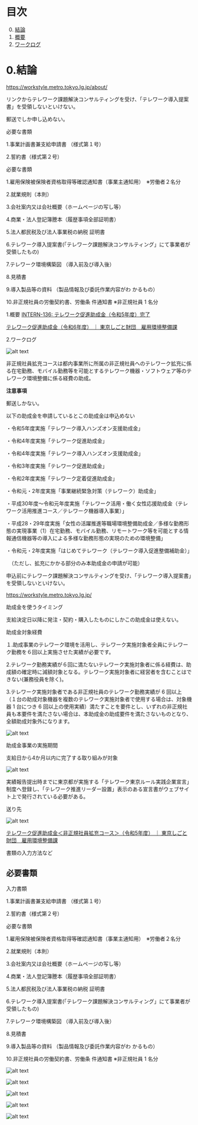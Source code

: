 # 目次

0. [結論](#結論)
1. [概要](#概要)
2. [ワークログ](#ワークログ)

# 0.結論
https://workstyle.metro.tokyo.lg.jp/about/ 

リンクからテレワーク課題解決コンサルティングを受け、「テレワーク導入提案書」を受領しないといけない。

郵送でしか申し込めない。

必要な書類

1.事業計画書兼支給申請書 （様式第１号）

2.誓約書（様式第２号）

必要な書類

1.雇用保険被保険者資格取得等確認通知書（事業主通知用）　※労働者２名分

2.就業規則（本則）

3.会社案内又は会社概要（ホームページの写し等）

4.商業・法人登記簿謄本（履歴事項全部証明書） 

5.法人都民税及び法人事業税の納税 証明書

6.テレワーク導入提案書(「テレワーク課題解決コンサルティング」にて事業者が受領したもの)

7.テレワーク環境構築図 （導入前及び導入後）

8.見積書

9.導入製品等の資料 （製品情報及び委託作業内容がわ かるもの）

10.非正規社員の労働契約書、労働条 件通知書 ※非正規社員 1 名分

1.概要
 [INTERN-136: テレワーク促進助成金（令和5年度）完了](https://remotesalesproject.atlassian.net/browse/INTERN-136)
 
[テレワーク促進助成金（令和6年度） ｜ 東京しごと財団　雇用環境整備課 ](https://www.shigotozaidan.or.jp/koyo-kankyo/joseikin/telesoku.html)

2.ワークログ

![alt text](../images/image52.png)

非正規社員拡充コースは都内事業所に所属の非正規社員へのテレワーク拡充に係る在宅勤務、モバイル勤務等を可能とするテレワーク機器・ソフトウェア等のテレワーク環境整備に係る経費の助成。

**注意事項**

郵送しかない。

以下の助成金を申請しているとこの助成金は申込めない

・令和5年度実施「テレワーク導入ハンズオン支援助成金」

・令和4年度実施「テレワーク促進助成金」

・令和4年度実施「テレワーク導入ハンズオン支援助成金」

・令和3年度実施「テレワーク促進助成金」

・令和2年度実施「テレワーク定着促進助成金」

・令和元・2年度実施「事業継続緊急対策（テレワーク）助成金」

・平成30年度～令和元年度実施「テレワーク活用・働く女性応援助成金（テレワーク活用推進コース／テレワーク機器導入事業）」

・平成28・29年度実施「女性の活躍推進等職場環境整備助成金／多様な勤務形態の実現事業（1）在宅勤務、モバイル勤務、リモートワーク等を可能とする情報通信機器等の導入による多様な勤務形態の実現のための環境整備」

・令和元・2年度実施「はじめてテレワーク（テレワーク導入促進整備補助金）」

　（ただし、拡充にかかる部分のみ本助成金の申請が可能）

申込前にテレワーク課題解決コンサルティングを受け、「テレワーク導入提案書」を受領しないといけない。

https://workstyle.metro.tokyo.lg.jp/ 

助成金を使うタイミング

 支給決定日以降に発注・契約・購入したものにしかこの助成金は使えない。

助成金対象経費

１.助成事業のテレワーク環境を活用し、テレワーク実施対象者全員にテレワーク勤務を６回以上実施させた実績が必要です。

2.テレワーク勤務実績が６回に満たないテレワーク実施対象者に係る経費は、助成額の確定時に減額対象となる。テレワーク実施対象者に経営者を含むことはできない(兼務役員を除く)。

3.テレワーク実施対象者である非正規社員のテレワーク勤務実績が 6 回以上（１台の助成対象機器を複数のテレワーク実施対象者で使用する場合は、対象機器 1 台につき 6 回以上の使用実績）満たすことを要件とし、いずれの非正規社員も本要件を満たさない場合は、本助成金の助成要件を満たさないものとなり、全額助成対象外になります。

![alt text](../images/image53.png)

助成金事業の実施期間

支給日から4か月以内に完了する取り組みが対象

![alt text](../images/image54.png)

実績報告提出時までに東京都が実施する「テレワーク東京ルール実践企業宣言」制度へ登録し、「テレワーク推進リーダー設置」表示のある宣言書がウェブサイト上で発行されている必要がある。

送り先

![alt text](../images/image55.png)

[テレワーク促進助成金＜非正規社員拡充コース＞（令和5年度） ｜ 東京しごと財団　雇用環境整備課 ](https://www.shigotozaidan.or.jp/koyo-kankyo/boshu/05-telesoku_hiseiki.html#youshiki)

書類の入力方法など

## 必要書類
入力書類

1.事業計画書兼支給申請書 （様式第１号）

2.誓約書（様式第２号） 

必要な書類

1.雇用保険被保険者資格取得等確認通知書（事業主通知用）　※労働者２名分

2.就業規則（本則）

3.会社案内又は会社概要（ホームページの写し等）

4.商業・法人登記簿謄本（履歴事項全部証明書） 

5.法人都民税及び法人事業税の納税 証明書

6.テレワーク導入提案書(「テレワーク課題解決コンサルティング」にて事業者が受領したもの)

7.テレワーク環境構築図 （導入前及び導入後）

8.見積書

9.導入製品等の資料 （製品情報及び委託作業内容がわ かるもの）

10.非正規社員の労働契約書、労働条 件通知書 ※非正規社員 1 名分

![alt text](../images/image56.png)

![alt text](../images/image57.png)

![alt text](../images/image58.png)

![alt text](../images/image59.png)

![alt text](../images/image60.png)
